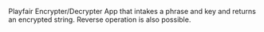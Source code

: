 Playfair Encrypter/Decrypter App that intakes a phrase and key and returns an encrypted string.
Reverse operation is also possible.
